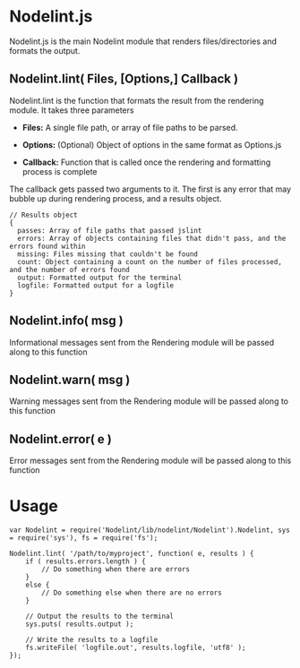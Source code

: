 Nodelint.js
===========

Nodelint.js is the main Nodelint module that renders files/directories and formats the output.


Nodelint.lint( Files, [Options,] Callback )
-------------

Nodelint.lint is the function that formats the result from the rendering module. It takes three parameters

- **Files:** A single file path, or array of file paths to be parsed.

- **Options:** (Optional) Object of options in the same format as Options.js

- **Callback:** Function that is called once the rendering and formatting process is complete



The callback gets passed two arguments to it. The first is any error that may bubble up during rendering process, and a results object.

	// Results object
	{
	  passes: Array of file paths that passed jslint
	  errors: Array of objects containing files that didn't pass, and the errors found within
	  missing: Files missing that couldn't be found
	  count: Object containing a count on the number of files processed, and the number of errors found
	  output: Formatted output for the terminal
	  logfile: Formatted output for a logfile
	}


Nodelint.info( msg )
--------------------

Informational messages sent from the Rendering module will be passed along to this function


Nodelint.warn( msg )
--------------------

Warning messages sent from the Rendering module will be passed along to this function


Nodelint.error( e )
-------------------

Error messages sent from the Rendering module will be passed along to this function


Usage
=====

	var Nodelint = require('Nodelint/lib/nodelint/Nodelint').Nodelint, sys = require('sys'), fs = require('fs');

	Nodelint.lint( '/path/to/myproject', function( e, results ) {
		if ( results.errors.length ) {
			// Do something when there are errors
		}
		else {
			// Do something else when there are no errors
		}

		// Output the results to the terminal
		sys.puts( results.output );

		// Write the results to a logfile
		fs.writeFile( 'logfile.out', results.logfile, 'utf8' );
	});
